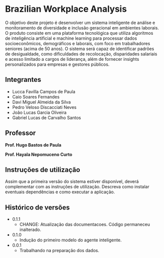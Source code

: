 # Brazilian Workplace Analysis

O objetivo deste projeto é desenvolver um sistema inteligente de análise e monitoramento de diversidade e inclusão geracional em ambientes laborais. O produto consiste em uma plataforma tecnológica que utiliza algoritmos de inteligência artificial e machine learning para processar dados socioeconômicos, demográficos e laborais, com foco em trabalhadores seniores (acima de 50 anos). O sistema será capaz de identificar padrões de desigualdade, como dificuldades de recolocação, disparidades salariais e acesso limitado a cargos de liderança, além de fornecer insights personalizados para empresas e gestores públicos.
## Integrantes

* Lucca Favilla Campos de Paula
* Caio Soares Fernandes
* Davi Miguel Almeida da Silva
* Pedro Veloso Discacciati Neves
* João Lucas Garcia Oliveira
* Gabriel Lucas de Carvalho Santos
  
## Professor 

**Prof. Hugo Bastos de Paula**

**Prof. Hayala Nepomuceno Curto**

## Instruções de utilização

Assim que a primeira versão do sistema estiver disponível, deverá complementar com as instruções de utilização. Descreva como instalar eventuais dependências e como executar a aplicação.

## Histórico de versões

* 0.1.1
    * CHANGE: Atualização das documentacoes. Código permaneceu inalterado.
* 0.1.0
    * Indução do primeiro modelo do agente inteligente.
* 0.0.1
    * Trabalhando na preparação dos dados.

